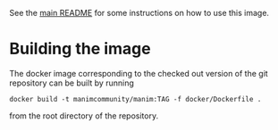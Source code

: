 See the [main README](https://github.com/ManimCommunity/manim/blob/main/README.md) for some instructions on how to use this image.

# Building the image
The docker image corresponding to the checked out version of the git repository
can be built by running
```
docker build -t manimcommunity/manim:TAG -f docker/Dockerfile .
```
from the root directory of the repository.

